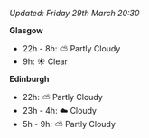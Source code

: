 *Updated: Friday 29th March 20:30*

**Glasgow**

* 22h - 8h: :partly_sunny: Partly Cloudy
* 9h: :sunny: Clear

**Edinburgh**

* 22h: :partly_sunny: Partly Cloudy
* 23h - 4h: :cloud: Cloudy
* 5h - 9h: :partly_sunny: Partly Cloudy
